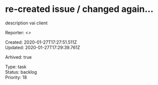# re-created issue / changed again...

description vai client

Reporter:  <>  

Created: 2020-01-27T17:27:51.511Z  
Updated: 2020-01-27T17:29:39.761Z

Arhived: true

Type: task  
Status: backlog  
Priority: 18
